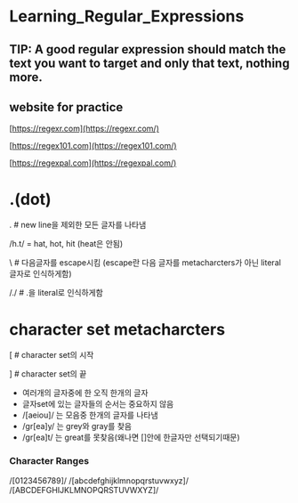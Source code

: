 # Learning_Regular_Expressions

## TIP: A good regular expression should match the text you want to target and only that text, nothing more.

## website for practice
[https://regexr.com](https://regexr.com/)

[https://regex101.com](https://regex101.com/)

[https://regexpal.com](https://regexpal.com/)

# .(dot) 
. # new line을 제외한 모든 글자를 나타냄

/h.t/ = hat, hot, hit (heat은 안됨)

\   # 다음글자를 escape시킴 (escape란 다음 글자를 metacharcters가 아닌 literal 글자로 인식하게함)

/\./ # .을 literal로 인식하게함

# character set metacharcters
\[ # character set의 시작

\] # character set의 끝

 - 여러개의 글자중에 한 오직 한개의 글자
 - 글자set에 있는 글자들의 순서는 중요하지 않음
 - /[aeiou]/ 는 모음중 한개의 글자를 나타냄
 - /gr[ea]y/ 는 grey와 gray를 찾음
 - /gr[ea]t/ 는 great를 못찾음(왜나면 []안에 한글자만 선택되기때문)


### Character Ranges
/[0123456789]/
/[abcdefghijklmnopqrstuvwxyz]/
/[ABCDEFGHIJKLMNOPQRSTUVWXYZ]/

